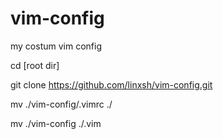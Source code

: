 # vim-config
my costum vim config

cd [root dir]

git clone https://github.com/linxsh/vim-config.git

mv ./vim-config/.vimrc ./

mv ./vim-config ./.vim

